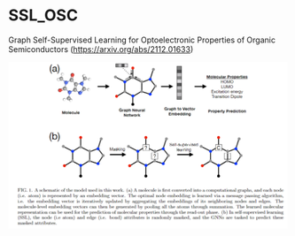 # SSL_OSC
Graph Self-Supervised Learning for Optoelectronic Properties of Organic Semiconductors (https://arxiv.org/abs/2112.01633)
<div align=center><img src="https://github.com/zaixizhang/SSL_OSC/blob/main/ssl_osc.png" width="700"/></div>
